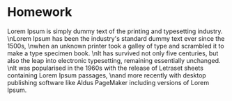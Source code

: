 # Homework
Lorem Ipsum is simply dummy text of the printing and typesetting industry. 
\nLorem Ipsum has been the industry's standard dummy text ever since the 1500s,
\nwhen an unknown printer took a galley of type and scrambled it to make a type specimen book.
\nIt has survived not only five centuries, but also the leap into electronic typesetting, remaining essentially unchanged. 
\nIt was popularised in the 1960s with the release of Letraset sheets containing Lorem Ipsum passages, 
\nand more recently with desktop publishing software like Aldus PageMaker including versions of Lorem Ipsum.

